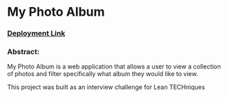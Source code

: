 # My Photo Album

### [Deployment Link](https://mroden-lt-showcase.surge.sh/)

### Abstract:

My Photo Album is a web application that allows a user to view a collection of photos and filter specifically what album they would like to view. 



This project was built as an interview challenge for Lean TECHniques
